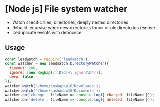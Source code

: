 # [Node js] File system watcher

- Watch specific files, directories, deeply nested directories
- Rebuild recursive when new directories found or old directories remove
- Deduplicate events with debounce

## Usage

```js
const leadwatch = require('leadwatch');
const watcher = new leadwatch.DirectoryWatcher({
  timeout: 200,
  ignore: [new RegExp(/[\D\d]+\.ignore\D*/)],
  deep: false,
});
watcher.watch('/home/sashapop10/Downloads');
watcher.watch('/home/sashapop10/Documents');
watcher.on('change', fileName => console.log({ changed: fileName }));
watcher.on('delete', fileName => console.log({ deleted: fileName }));
```
